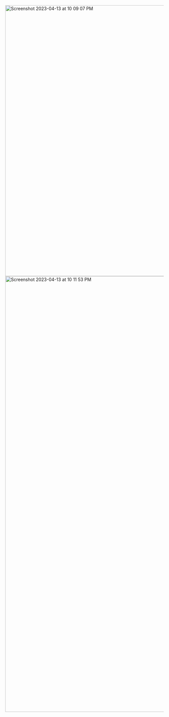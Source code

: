 <img width="858" alt="Screenshot 2023-04-13 at 10 09 07 PM" src="https://user-images.githubusercontent.com/111932301/231931668-d0c05497-7c08-46a6-935b-2dd0d4e1d994.png">


<img width="1380" alt="Screenshot 2023-04-13 at 10 11 53 PM" src="https://user-images.githubusercontent.com/111932301/231932051-1780a6fd-6e58-46dc-a725-6fa21530caa1.png">
